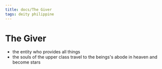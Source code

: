```yaml
---
title: docs/The Giver
tags: deity philippine
---
```


# The Giver
- the entity who provides all things
- the souls of the upper class travel to the beings's abode in heaven and become stars